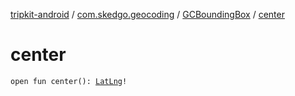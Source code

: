 [tripkit-android](../../index.md) / [com.skedgo.geocoding](../index.md) / [GCBoundingBox](index.md) / [center](./center.md)

# center

`open fun center(): `[`LatLng`](../-lat-lng/index.md)`!`
